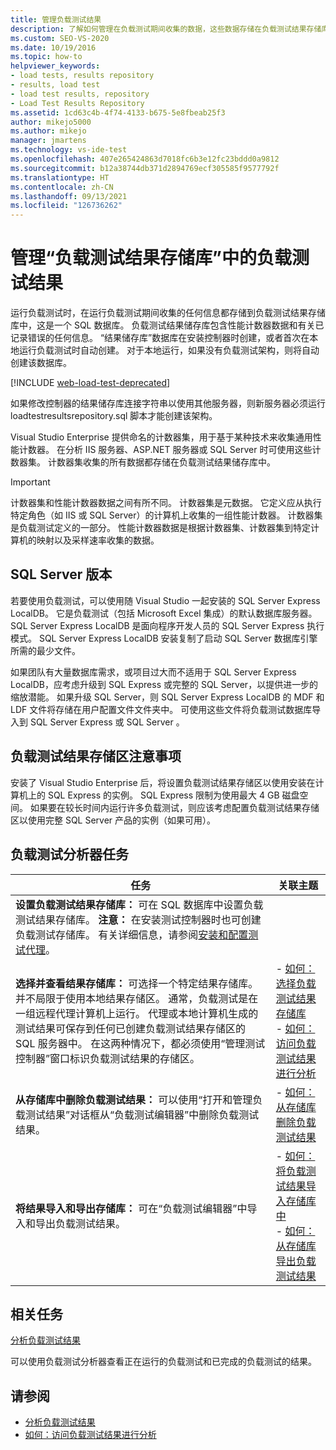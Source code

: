 ```yaml
---
title: 管理负载测试结果
description: 了解如何管理在负载测试期间收集的数据，这些数据存储在负载测试结果存储库 SQL 数据库中。
ms.custom: SEO-VS-2020
ms.date: 10/19/2016
ms.topic: how-to
helpviewer_keywords:
- load tests, results repository
- results, load test
- load test results, repository
- Load Test Results Repository
ms.assetid: 1cd63c4b-4f74-4133-b675-5e8fbeab25f3
author: mikejo5000
ms.author: mikejo
manager: jmartens
ms.technology: vs-ide-test
ms.openlocfilehash: 407e265424863d7018fc6b3e12fc23bddd0a9812
ms.sourcegitcommit: b12a38744db371d2894769ecf305585f9577792f
ms.translationtype: HT
ms.contentlocale: zh-CN
ms.lasthandoff: 09/13/2021
ms.locfileid: "126736262"
---
```

# <a name="manage-load-test-results-in-the-load-test-results-repository"></a>管理“负载测试结果存储库”中的负载测试结果

运行负载测试时，在运行负载测试期间收集的任何信息都存储到负载测试结果存储库中，这是一个 SQL 数据库。 负载测试结果储存库包含性能计数器数据和有关已记录错误的任何信息。 “结果储存库”数据库在安装控制器时创建，或者首次在本地运行负载测试时自动创建。 对于本地运行，如果没有负载测试架构，则将自动创建该数据库。

[!INCLUDE [web-load-test-deprecated](includes/web-load-test-deprecated.md)]

如果修改控制器的结果储存库连接字符串以使用其他服务器，则新服务器必须运行 loadtestresultsrepository.sql 脚本才能创建该架构。

Visual Studio Enterprise 提供命名的计数器集，用于基于某种技术来收集通用性能计数器。 在分析 IIS 服务器、ASP.NET 服务器或 SQL Server 时可使用这些计数器集。 计数器集收集的所有数据都存储在负载测试结果储存库中。

> [!IMPORTANT]
> 计数器集和性能计数器数据之间有所不同。 计数器集是元数据。 它定义应从执行特定角色（如 IIS 或 SQL Server）的计算机上收集的一组性能计数器。 计数器集是负载测试定义的一部分。 性能计数器数据是根据计数器集、计数器集到特定计算机的映射以及采样速率收集的数据。

## <a name="sql-server-versions"></a>SQL Server 版本

若要使用负载测试，可以使用随 Visual Studio 一起安装的 SQL Server Express LocalDB。 它是负载测试（包括 Microsoft Excel 集成）的默认数据库服务器。 SQL Server Express LocalDB 是面向程序开发人员的 SQL Server Express 执行模式。 SQL Server Express LocalDB 安装复制了启动 SQL Server 数据库引擎所需的最少文件。

如果团队有大量数据库需求，或项目过大而不适用于 SQL Server Express LocalDB，应考虑升级到 SQL Express 或完整的 SQL Server，以提供进一步的缩放潜能。 如果升级 SQL Server，则 SQL Server Express LocalDB 的 MDF 和 LDF 文件将存储在用户配置文件文件夹中。 可使用这些文件将负载测试数据库导入到 SQL Server Express 或 SQL Server 。

## <a name="load-test-results-store-considerations"></a>负载测试结果存储区注意事项

安装了 Visual Studio Enterprise 后，将设置负载测试结果存储区以使用安装在计算机上的 SQL Express 的实例。 SQL Express 限制为使用最大 4 GB 磁盘空间。 如果要在较长时间内运行许多负载测试，则应该考虑配置负载测试结果存储区以使用完整 SQL Server 产品的实例（如果可用）。

## <a name="load-test-analyzer-tasks"></a>负载测试分析器任务

|任务|关联主题|
|-|-----------------------|
|**设置负载测试结果存储库：** 可在 SQL 数据库中设置负载测试结果存储库。 **注意：** 在安装测试控制器时也可创建负载测试存储库。 有关详细信息，请参阅[安装和配置测试代理](../test/lab-management/install-configure-test-agents.md)。||
|**选择并查看结果存储库：** 可选择一个特定结果存储库。 并不局限于使用本地结果存储区。 通常，负载测试是在一组远程代理计算机上运行。 代理或本地计算机生成的测试结果可保存到任何已创建负载测试结果存储区的 SQL 服务器中。 在这两种情况下，都必须使用“管理测试控制器”窗口标识负载测试结果的存储区。|-   [如何：选择负载测试结果存储库](../test/how-to-select-a-load-test-results-repository.md)<br />-   [如何：访问负载测试结果进行分析](../test/how-to-access-load-test-results-for-analysis.md)|
|**从存储库中删除负载测试结果：** 可以使用“打开和管理负载测试结果”对话框从“负载测试编辑器”中删除负载测试结果。|-   [如何：从存储库删除负载测试结果](../test/how-to-delete-load-test-results-from-a-repository.md)|
|**将结果导入和导出存储库：** 可在“负载测试编辑器”中导入和导出负载测试结果。|-   [如何：将负载测试结果导入存储库中](../test/how-to-import-load-test-results-into-a-repository.md)<br />-   [如何：从存储库导出负载测试结果](../test/how-to-export-load-test-results-from-a-repository.md)|

## <a name="related-tasks"></a>相关任务

[分析负载测试结果](../test/analyze-load-test-results-using-the-load-test-analyzer.md)

可以使用负载测试分析器查看正在运行的负载测试和已完成的负载测试的结果。

## <a name="see-also"></a>请参阅

- [分析负载测试结果](../test/analyze-load-test-results-using-the-load-test-analyzer.md)
- [如何：访问负载测试结果进行分析](../test/how-to-access-load-test-results-for-analysis.md)
